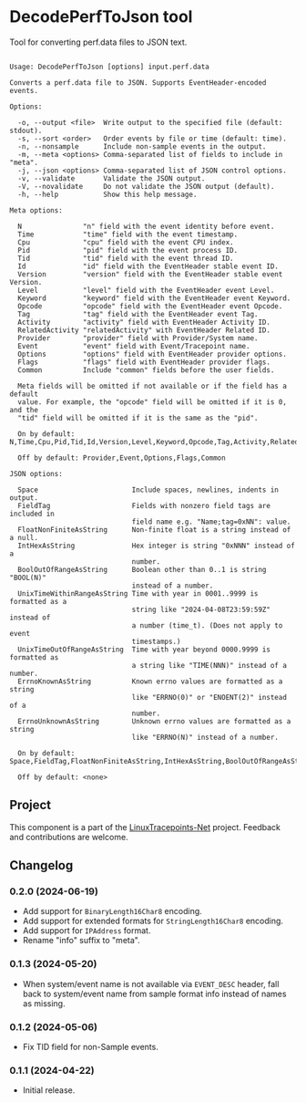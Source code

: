 # DecodePerfToJson tool

Tool for converting perf.data files to JSON text.

```

Usage: DecodePerfToJson [options] input.perf.data

Converts a perf.data file to JSON. Supports EventHeader-encoded events.

Options:

  -o, --output <file>  Write output to the specified file (default: stdout).
  -s, --sort <order>   Order events by file or time (default: time).
  -n, --nonsample      Include non-sample events in the output.
  -m, --meta <options> Comma-separated list of fields to include in "meta".
  -j, --json <options> Comma-separated list of JSON control options.
  -v, --validate       Validate the JSON output.
  -V, --novalidate     Do not validate the JSON output (default).
  -h, --help           Show this help message.

Meta options:

  N               "n" field with the event identity before event.
  Time            "time" field with the event timestamp.
  Cpu             "cpu" field with the event CPU index.
  Pid             "pid" field with the event process ID.
  Tid             "tid" field with the event thread ID.
  Id              "id" field with the EventHeader stable event ID.
  Version         "version" field with the EventHeader stable event Version.
  Level           "level" field with the EventHeader event Level.
  Keyword         "keyword" field with the EventHeader event Keyword.
  Opcode          "opcode" field with the EventHeader event Opcode.
  Tag             "tag" field with the EventHeader event Tag.
  Activity        "activity" field with EventHeader Activity ID.
  RelatedActivity "relatedActivity" with EventHeader Related ID.
  Provider        "provider" field with Provider/System name.
  Event           "event" field with Event/Tracepoint name.
  Options         "options" field with EventHeader provider options.
  Flags           "flags" field with EventHeader provider flags.
  Common          Include "common" fields before the user fields.

  Meta fields will be omitted if not available or if the field has a default
  value. For example, the "opcode" field will be omitted if it is 0, and the
  "tid" field will be omitted if it is the same as the "pid".

  On by default:  N,Time,Cpu,Pid,Tid,Id,Version,Level,Keyword,Opcode,Tag,Activity,RelatedActivity

  Off by default: Provider,Event,Options,Flags,Common

JSON options:

  Space                       Include spaces, newlines, indents in output.
  FieldTag                    Fields with nonzero field tags are included in
                              field name e.g. "Name;tag=0xNN": value.
  FloatNonFiniteAsString      Non-finite float is a string instead of a null.
  IntHexAsString              Hex integer is string "0xNNN" instead of a
                              number.
  BoolOutOfRangeAsString      Boolean other than 0..1 is string "BOOL(N)"
                              instead of a number.
  UnixTimeWithinRangeAsString Time with year in 0001..9999 is formatted as a
                              string like "2024-04-08T23:59:59Z" instead of
                              a number (time_t). (Does not apply to event
                              timestamps.)
  UnixTimeOutOfRangeAsString  Time with year beyond 0000.9999 is formatted as
                              a string like "TIME(NNN)" instead of a number.
  ErrnoKnownAsString          Known errno values are formatted as a string
                              like "ERRNO(0)" or "ENOENT(2)" instead of a
                              number.
  ErrnoUnknownAsString        Unknown errno values are formatted as a string
                              like "ERRNO(N)" instead of a number.

  On by default:  Space,FieldTag,FloatNonFiniteAsString,IntHexAsString,BoolOutOfRangeAsString,UnixTimeWithinRangeAsString,UnixTimeOutOfRangeAsString,ErrnoKnownAsString,ErrnoUnknownAsString

  Off by default: <none>
```

## Project

This component is a part of the
[LinuxTracepoints-Net](https://github.com/microsoft/LinuxTracepoints-Net)
project. Feedback and contributions are welcome.

## Changelog

### 0.2.0 (2024-06-19)

- Add support for `BinaryLength16Char8` encoding.
- Add support for extended formats for `StringLength16Char8` encoding.
- Add support for `IPAddress` format.
- Rename "info" suffix to "meta".

### 0.1.3 (2024-05-20)

- When system/event name is not available via `EVENT_DESC` header, fall back to
  system/event name from sample format info instead of names as missing.

### 0.1.2 (2024-05-06)

- Fix TID field for non-Sample events.

### 0.1.1 (2024-04-22)

- Initial release.
